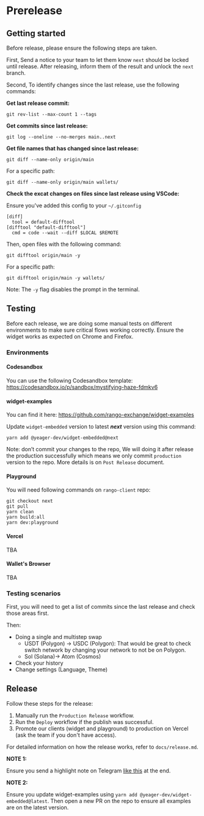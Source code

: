 # Prerelease

## Getting started

Before release, please ensure the following steps are taken.

First, Send a notice to your team to let them know `next` should be locked until release. After releasing, inform them of the result and unlock the `next` branch.

Second, To identify changes since the last release, use the following commands:

**Get last release commit:**

```shell
git rev-list --max-count 1 --tags
```

**Get commits since last release:**

```shell
git log --oneline --no-merges main..next
```

**Get file names that has changed since last release:**

```shell
git diff --name-only origin/main
```

For a specific path:

```shell
git diff --name-only origin/main wallets/
```

**Check the excat changes on files since last release using VSCode:**

Ensure you've added this config to your `~/.gitconfig`

```shell
[diff]
  tool = default-difftool
[difftool "default-difftool"]
  cmd = code --wait --diff $LOCAL $REMOTE
```

Then, open files with the following command:

```shell
git difftool origin/main -y 
```

For a specific path:

```shell
git difftool origin/main -y wallets/
```

Note: The `-y` flag disables the prompt in the terminal.

## Testing

Before each release, we are doing some manual tests on different environments to make sure critical flows working correctly. Ensure the widget works as expected on Chrome and Firefox.

### Environments

#### Codesandbox

You can use the following Codesandbox template:
https://codesandbox.io/p/sandbox/mystifying-haze-fdmkv6

#### widget-examples

You can find it here:
https://github.com/rango-exchange/widget-examples

Update `widget-embedded` version to latest ***next*** version using this command:

```shell
yarn add @yeager-dev/widget-embedded@next
```

Note: don’t commit your changes to the repo, We will doing it after  release the production successfully which means we only commit `production` version to the repo. More details is on `Post Release` document.

#### Playground

You will need following commands on `rango-client` repo:

```shell
git checkout next
git pull
yarn clean
yarn build:all
yarn dev:playground
```

#### Vercel

TBA

#### Wallet's Browser

TBA

### Testing scenarios

First, you will need to get a list of commits since the last release and check those areas first.

Then:

- Doing a single and multistep swap
  - USDT (Polygon) -> USDC (Polygon): That would be great to check switch network by changing your network to not be on Polygon.
  - Sol (Solana)-> Atom (Cosmos)
- Check your history
- Change settings (Language, Theme)

## Release

Follow these steps for the release:

1. Manually run the `Production Release` workflow.
2. Run the `Deploy` workflow if the publish was successful.
3. Promote our clients (widget and playground) to production on Vercel (ask the team if you don't have access).

For detailed information on how the release works, refer to `docs/release.md`.

**NOTE 1:**

Ensure you send a highlight note on Telegram [like this](https://t.me/c/1797229876/15255/23609) at the end.

**NOTE 2:**

Ensure you update widget-examples using `yarn add @yeager-dev/widget-embedded@latest`. Then open a new PR on the repo to ensure all examples are on the latest version.
